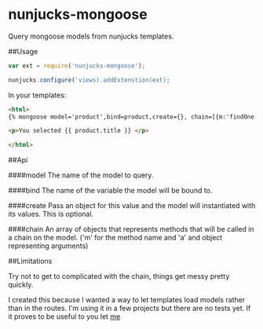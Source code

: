 nunjucks-mongoose
=================

Query mongoose models from nunjucks templates.

##Usage

```javascript
var ext = require('nunjucks-mongoose');

nunjucks.configure('views).addExtenstion(ext);
```
In your templates:

```html
<html>
{% mongoose model='product',bind=product,create={}, chain=[{m:'findOne', a:{sku:12345}}, {m:'limit',a:1}] %}

<p>You selected {{ product.title }} </p>

</html>
```

##Api

####model
The name of the model to query.

####bind
The name of the variable the model will be bound to.

####create
Pass an object for this value and the model will instantiated with its values. This is optional.

####chain
An array of objects that represents methods that will be called in a chain on the model. ('m' for the method name and 'a' and object representing arguments)


##Limitations

Try not to get to complicated with the chain, things get messy pretty quickly.

I created this because I wanted a way to let templates load models rather than
in the routes. I'm using it in a few projects but there are no tests yet. If it 
proves to be useful to you let [me](https://twitter.com/metasansana)


